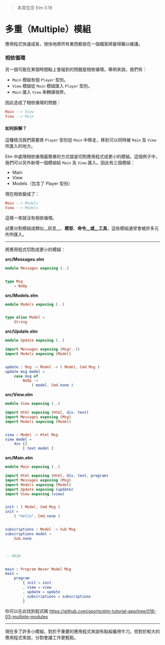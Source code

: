 > 本頁包含 Elm 0.18

# 多重（Multiple）模組

應用程式快速成長，很快地將所有東西都放在一個檔案將變得難以維護。

### 相依循環

另一個可能在某個時間點上會碰到的問題是相依循環。舉例來說，我們有：

- `Main` 模組有個 `Player` 型別。
- `View` 模組從 `Main` 模組匯入 `Player` 型別。
- `Main` 匯入 `View` 來轉譯視界。

因此造成了相依循環的問題：

```elm
Main --> View
View --> Main
```

#### 如何拆解？

這種情況我們需要將 `Player` 型別從 `Main` 中移走，移到可以同時被 `Main` 及 `View` 所匯入的地方。

Elm 中處理相依循環最簡單的方式就是切割應用程式成更小的模組。這個例子中，我們可以另外新增一個模組給 `Main` 及 `View` 匯入。因此有三個模組：

- Main
- View
- Models（包含了 Player 型別）

現在相依變成了：

```elm
Main --> Models
View --> Models
```

這樣一來就沒有相依循環。

試著分割模組成類似__訊息__、__模型__、__命令__或__工具__，這些模組通常會被許多元件所匯入。

---

將應用程式切割成更小的模組：

__src/Messages.elm__

```elm
module Messages exposing (..)


type Msg
    = NoOp
```

__src/Models.elm__

```elm
module Models exposing (..)


type alias Model =
    String
```

__src/Update.elm__

```elm
module Update exposing (..)

import Messages exposing (Msg(..))
import Models exposing (Model)


update : Msg -> Model -> ( Model, Cmd Msg )
update msg model =
    case msg of
        NoOp ->
            ( model, Cmd.none )
```

__src/View.elm__

```elm
module View exposing (..)

import Html exposing (Html, div, text)
import Messages exposing (Msg)
import Models exposing (Model)


view : Model -> Html Msg
view model =
    div []
        [ text model ]
```

__src/Main.elm__

```elm
module Main exposing (..)

import Html exposing (Html, div, text, program)
import Messages exposing (Msg)
import Models exposing (Model)
import Update exposing (update)
import View exposing (view)


init : ( Model, Cmd Msg )
init =
    ( "Hello", Cmd.none )


subscriptions : Model -> Sub Msg
subscriptions model =
    Sub.none



-- MAIN


main : Program Never Model Msg
main =
    program
        { init = init
        , view = view
        , update = update
        , subscriptions = subscriptions
        }
```

你可以在此找到程式碼 <https://github.com/sporto/elm-tutorial-app/tree/018-03-multiple-modules>

---

現在多了許多小模組，對於不重要的應用程式來說有點殺雞用牛刀。但對於較大的應用程式來說，分割會讓工作更輕鬆。
